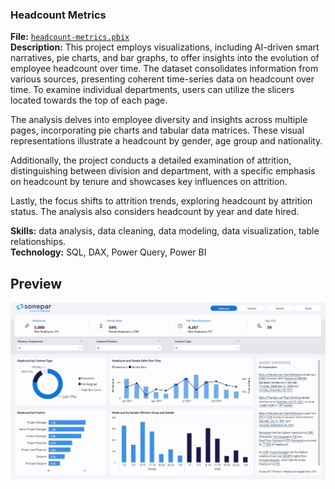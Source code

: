 ### Headcount Metrics
**File:** [`headcount-metrics.pbix`](https://github.com/cobblucas/headcount-metrics/blob/master/headcount-metrics.pbix)    
**Description:** This project employs visualizations, including AI-driven smart narratives, pie charts, and bar graphs, to offer insights into the evolution of employee headcount over time. The dataset consolidates information from various sources, presenting coherent time-series data on headcount over time. To examine individual departments, users can utilize the slicers located towards the top of each page.

The analysis delves into employee diversity and insights across multiple pages, incorporating pie charts and tabular data matrices. These visual representations illustrate a headcount by gender, age group and nationality.

Additionally, the project conducts a detailed examination of attrition, distinguishing between division and department, with a specific emphasis on headcount by tenure and showcases key influences on attrition.

Lastly, the focus shifts to attrition trends, exploring headcount by attrition status. The analysis also considers headcount by year and date hired.
  
**Skills:** data analysis, data cleaning, data modeling, data visualization, table relationships.  
**Technology:** SQL, DAX, Power Query, Power BI

**Preview**
--
![Dashboard Preview](https://github.com/cobblucas/headcount-metrics/blob/master/assets/headcount-metrics.jpg)